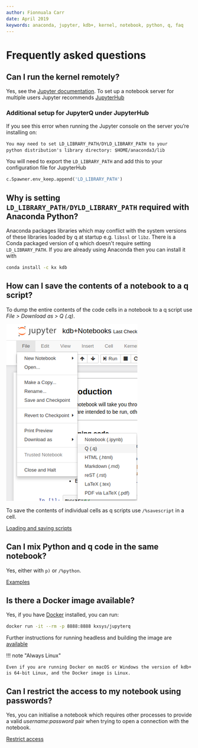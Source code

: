```yaml
---
author: Fionnuala Carr
date: April 2019
keywords: anaconda, jupyter, kdb+, kernel, notebook, python, q, faq
---
```


# <i class="fa fa-share-alt"></i> Frequently asked questions

## Can I run the kernel remotely?

Yes, see the [Jupyter documentation](http://jupyter-notebook.readthedocs.io/en/stable/public_server.html). To set up a notebook server for multiple users Jupyter recommends [JupyterHub](http://jupyterhub.readthedocs.io/en/latest/index.html)


### Additional setup for JupyterQ under JupyterHub

If you see this error when running the Jupyter console on the server you’re installing on:

```txt
You may need to set LD_LIBRARY_PATH/DYLD_LIBRARY_PATH to your
python distribution's library directory: $HOME/anaconda3/lib
```

You will need to export the `LD_LIBRARY_PATH` and add this to your configuration file for JupyterHub

```python
c.Spawner.env_keep.append('LD_LIBRARY_PATH')
```

## Why is setting `LD_LIBRARY_PATH/DYLD_LIBRARY_PATH` required with Anaconda Python?

Anaconda packages libraries which may conflict with the system versions of these libraries loaded by q at startup e.g. `libssl` or `libz`. There is a Conda packaged version of q which doesn't require setting `LD_LIBRARY_PATH`. If you are already using Anaconda then you can install it with

```bash
conda install -c kx kdb
```

## How can I save the contents of a notebook to a q script?

To dump the entire contents of the code cells in a notebook to a q script use
_File > Download as > Q (.q)_.

![save q script](img/save_qscript.png)

To save the contents of individual cells as q scripts use `/%savescript` in a cell.

<i class="far fa-hand-point-right"></i>
[Loading and saving scripts](../notebooks/#loading-and-saving-code)


## Can I mix Python and q code in the same notebook? 

Yes, either with `p)` or `/%python`.

<i class="far fa-hand-point-right"></i>
[Examples](../notebooks/#python-and-inline-display)


## Is there a Docker image available?

Yes, if you have [Docker](https://www.docker.com/community-edition) installed, you can run:

```bash
docker run -it --rm -p 8888:8888 kxsys/jupyterq
```

Further instructions for running headless and building the image are [available](https://github.com/KxSystems/jupyterq/blob/master/README.md#docker)

!!! note "Always Linux"

    Even if you are running Docker on macOS or Windows the version of kdb+ is 64-bit Linux, and the Docker image is Linux.


## Can I restrict the access to my notebook using passwords?

Yes, you can initialise a notebook which requires other processes to provide a valid *username:password* pair when trying to open a connection with the notebook.

<i class="far fa-hand-point-right"></i>
[Restrict access](../notebooks/#restrict-access-to-a-notebook-using-passwords)

